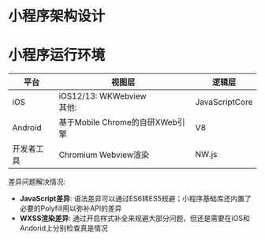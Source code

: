 # 小程序架构设计

# 小程序运行环境
| 平台 | 视图层 | 逻辑层 |
| --- | --- | --- |
| iOS | iOS12/13: WKWebview<br/>其他:     | JavaScriptCore |
| Android | 基于Mobile Chrome的自研XWeb引擎  | V8 |
| 开发者工具 | Chromium Webview渲染 | NW.js |
差异问题解决情况:
* **JavaScript差异**: 语法差异可以通过ES6转ES5规避；小程序基础库还内置了必要的Polyfill用以弥补API的差异
* **WXSS渲染差异**: 通过开启样式补全来规避大部分问题，但还是需要在iOS和Andorid上分别检查真是情况